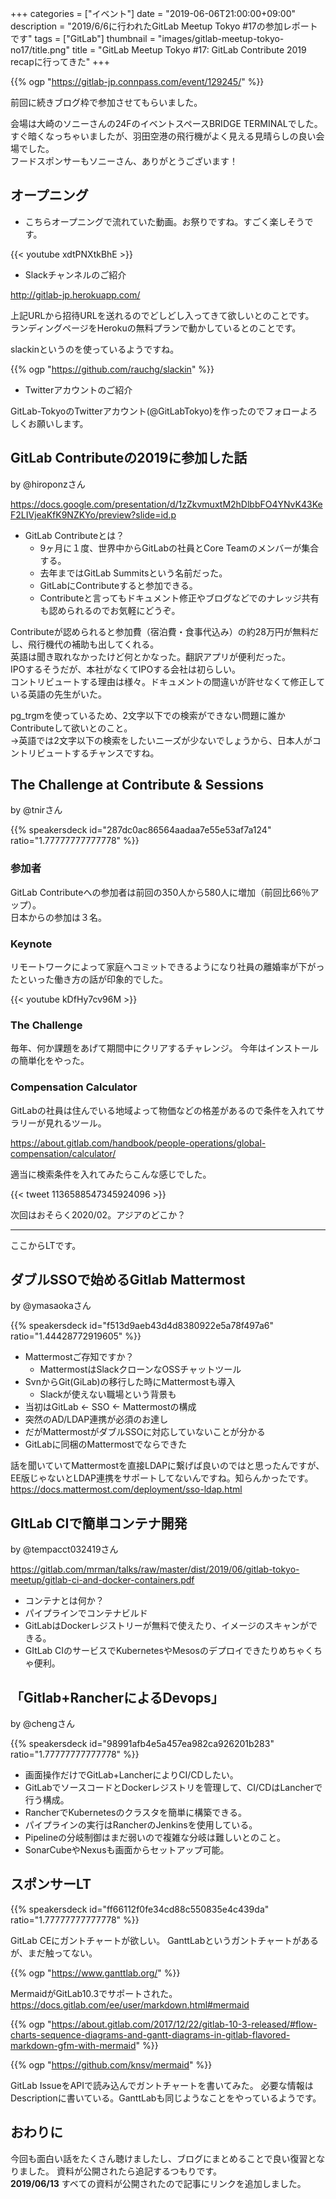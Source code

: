 +++
categories = ["イベント"]
date = "2019-06-06T21:00:00+09:00"
description = "2019/6/6に行われたGitLab Meetup Tokyo #17の参加レポートです"
tags = ["GitLab"]
thumbnail = "images/gitlab-meetup-tokyo-no17/title.png"
title = "GitLab Meetup Tokyo #17: GitLab Contribute 2019 recapに行ってきた"
+++

{{% ogp "https://gitlab-jp.connpass.com/event/129245/" %}}

前回に続きブログ枠で参加させてもらいました。

会場は大崎のソニーさんの24FのイベントスペースBRIDGE TERMINALでした。  
すぐ暗くなっちゃいましたが、羽田空港の飛行機がよく見える見晴らしの良い会場でした。  
フードスポンサーもソニーさん、ありがとうございます！

## オープニング

- こちらオープニングで流れていた動画。お祭りですね。すごく楽しそうです。

{{< youtube xdtPNXtkBhE >}}


- Slackチャンネルのご紹介

http://gitlab-jp.herokuapp.com/

上記URLから招待URLを送れるのでどしどし入ってきて欲しいとのことです。  
ランディングページをHerokuの無料プランで動かしているとのことです。

slackinというのを使っているようですね。

{{% ogp "https://github.com/rauchg/slackin" %}}

- Twitterアカウントのご紹介

GitLab-TokyoのTwitterアカウント(@GitLabTokyo)を作ったのでフォローよろしくお願いします。

## GitLab Contributeの2019に参加した話
by @hiroponzさん

https://docs.google.com/presentation/d/1zZkvmuxtM2hDlbbFO4YNvK43KeF2LIVjeaKfK9NZKYo/preview?slide=id.p

- GitLab Contributeとは？
  - 9ヶ月に１度、世界中からGitLabの社員とCore Teamのメンバーが集合する。  
  - 去年まではGitLab Summitsという名前だった。
  - GitLabにContributeすると参加できる。
  - Contributeと言ってもドキュメント修正やブログなどでのナレッジ共有も認められるのでお気軽にどうぞ。

Contributeが認められると参加費（宿泊費・食事代込み）の約28万円が無料だし、飛行機代の補助も出してくれる。  
英語は聞き取れなかったけど何とかなった。翻訳アプリが便利だった。  
IPOするそうだが、本社がなくてIPOする会社は初らしい。  
コントリビュートする理由は様々。ドキュメントの間違いが許せなくて修正している英語の先生がいた。

pg_trgmを使っているため、2文字以下での検索ができない問題に誰かContributeして欲いとのこと。  
→英語では2文字以下の検索をしたいニーズが少ないでしょうから、日本人がコントリビュートするチャンスですね。

## The Challenge at Contribute & Sessions
by @tnirさん

{{% speakersdeck id="287dc0ac86564aadaa7e55e53af7a124" ratio="1.77777777777778" %}}

### 参加者
GitLab Contributeへの参加者は前回の350人から580人に増加（前回比66％アップ）。  
日本からの参加は３名。

### Keynote

リモートワークによって家庭へコミットできるようになり社員の離婚率が下がったといった働き方の話が印象的でした。

{{< youtube kDfHy7cv96M >}}

### The Challenge

毎年、何か課題をあげて期間中にクリアするチャレンジ。
今年はインストールの簡単化をやった。

### Compensation Calculator

GitLabの社員は住んでいる地域よって物価などの格差があるので条件を入れてサラリーが見れるツール。

https://about.gitlab.com/handbook/people-operations/global-compensation/calculator/

適当に検索条件を入れてみたらこんな感じでした。

{{< tweet 1136588547345924096 >}}

次回はおそらく2020/02。アジアのどこか？

----

ここからLTです。

## ダブルSSOで始めるGitlab Mattermost
by @ymasaokaさん

{{% speakersdeck id="f513d9aeb43d4d8380922e5a78f497a6" ratio="1.44428772919605" %}}

- Mattermostご存知ですか？
  - MattermostはSlackクローンなOSSチャットツール
- SvnからGit(GiLab)の移行した時にMattermostも導入
  - Slackが使えない職場という背景も
- 当初はGitLab <- SSO <- Mattermostの構成
- 突然のAD/LDAP連携が必須のお達し
- だがMattermostがダブルSSOに対応していないことが分かる
- GitLabに同梱のMattermostでならできた

話を聞いていてMattermostを直接LDAPに繋げば良いのではと思ったんですが、
EE版じゃないとLDAP連携をサポートしてないんですね。知らんかったです。
https://docs.mattermost.com/deployment/sso-ldap.html

## GItLab CIで簡単コンテナ開発
by @tempacct032419さん

https://gitlab.com/mrman/talks/raw/master/dist/2019/06/gitlab-tokyo-meetup/gitlab-ci-and-docker-containers.pdf

- コンテナとは何か？
- パイプラインでコンテナビルド
- GitLabはDockerレジストリーが無料で使えたり、イメージのスキャンができる。
- GItLab CIのサービスでKubernetesやMesosのデプロイできたりめちゃくちゃ便利。

## 「Gitlab+RancherによるDevops」
by @chengさん

{{% speakersdeck id="98991afb4e5a457ea982ca926201b283" ratio="1.77777777777778" %}}

- 画面操作だけでGitLab+LancherによりCI/CDしたい。
- GitLabでソースコードとDockerレジストリを管理して、CI/CDはLancherで行う構成。
- RancherでKubernetesのクラスタを簡単に構築できる。
- パイプラインの実行はRancherのJenkinsを使用している。
- Pipelineの分岐制御はまだ弱いので複雑な分岐は難しいとのこと。
- SonarCubeやNexusも画面からセットアップ可能。

## スポンサーLT

{{% speakersdeck id="ff66112f0fe34cd88c550835e4c439da" ratio="1.77777777777778" %}}

GitLab CEにガントチャートが欲しい。
GanttLabというガントチャートがあるが、まだ触ってない。

{{% ogp "https://www.ganttlab.org/" %}}

MermaidがGitLab10.3でサポートされた。
https://docs.gitlab.com/ee/user/markdown.html#mermaid

{{% ogp "https://about.gitlab.com/2017/12/22/gitlab-10-3-released/#flow-charts-sequence-diagrams-and-gantt-diagrams-in-gitlab-flavored-markdown-gfm-with-mermaid" %}}

{{% ogp "https://github.com/knsv/mermaid" %}}

GitLab IssueをAPIで読み込んでガントチャートを書いてみた。
必要な情報はDescriptionに書いている。GanttLabも同じようなことをやっているようです。

## おわりに

今回も面白い話をたくさん聴けましたし、ブログにまとめることで良い復習となりました。
資料が公開されたら追記するつもりです。  
**2019/06/13** すベての資料が公開されたので記事にリンクを追加しました。
